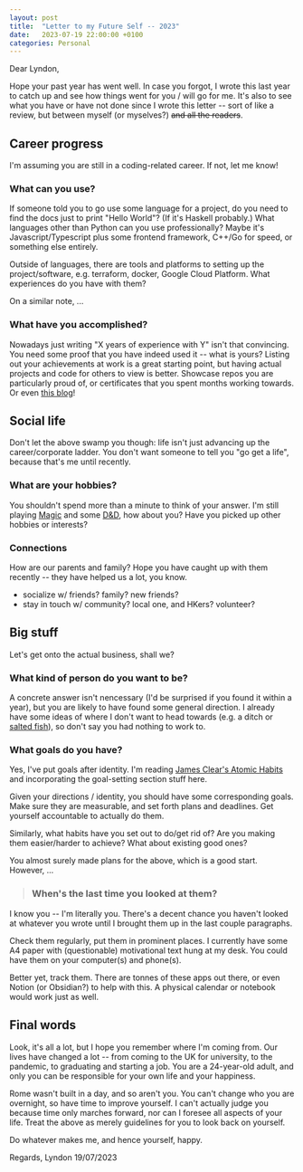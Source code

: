 ```yaml
---
layout: post
title:  "Letter to my Future Self -- 2023"
date:   2023-07-19 22:00:00 +0100
categories: Personal
---
```


Dear Lyndon,

Hope your past year has went well. In case you forgot, I wrote this last year to catch up and see how things went for you / will go for me. It's also to see what you have or have not done since I wrote this letter -- sort of like a review, but between myself (or myselves?) ~~and all the readers~~.

## Career progress

I'm assuming you are still in a coding-related career. If not, let me know!

### What can you use?

If someone told you to go use some language for a project, do you need to find the docs just to print "Hello World"? (If it's Haskell probably.) What languages other than Python can you use professionally? Maybe it's Javascript/Typescript plus some frontend framework, C++/Go for speed, or something else entirely.

Outside of languages, there are tools and platforms to setting up the project/software, e.g. terraform, docker, Google Cloud Platform. What experiences do you have with them?

On a similar note, ...

### What have you accomplished?

Nowadays just writing "X years of experience with Y" isn't that convincing. You need some proof that you have indeed used it -- what is yours? Listing out your achievements at work is a great starting point, but having actual projects and code for others to view is better. Showcase repos you are particularly proud of, or certificates that you spent months working towards. Or even [this blog](/_site/index.html)!

## Social life

Don't let the above swamp you though: life isn't just advancing up the career/corporate ladder. You don't want someone to tell you "go get a life", because that's me until recently.

### What are your hobbies?

You shouldn't spend more than a minute to think of your answer.
I'm still playing [Magic](LINKHERE) and some [D&D](OTHERLINKHERE), how about you? Have you picked up other hobbies or interests?

### Connections

How are our parents and family? Hope you have caught up with them recently -- they have helped us a lot, you know.

-   socialize w/ friends? family? new friends?
-   stay in touch w/ community? local one, and HKers? volunteer?

## Big stuff

Let's get onto the actual business, shall we?

### What kind of person do you want to be?

A concrete answer isn't nencessary (I'd be surprised if you found it within a year), but you are likely to have found some general direction. I already have some ideas of where I don't want to head towards (e.g. a ditch or [salted fish](EXPLAINREFERENCE)), so don't say you had nothing to work to.

### What goals do you have?

Yes, I've put goals after identity. I'm reading [James Clear's Atomic Habits](HISWEBSITEHERE) and incorporating the goal-setting section stuff here.

Given your directions / identity, you should have some corresponding goals. Make sure they are measurable, and set forth plans and deadlines. Get yourself accountable to actually do them.

Similarly, what habits have you set out to do/get rid of? Are you making them easier/harder to achieve? What about existing good ones?

You almost surely made plans for the above, which is a good start. However, ...

> ### When's the last time you looked at them?

I know you -- I'm literally you. There's a decent chance you haven't looked at whatever you wrote until I brought them up in the last couple paragraphs.

Check them regularly, put them in prominent places. I currently have some A4 paper with (questionable) motivational text hung at my desk. You could have them on your computer(s) and phone(s).

Better yet, track them. There are tonnes of these apps out there, or even Notion (or Obsidian?) to help with this. A physical calendar or notebook would work just as well.

## Final words

Look, it's all a lot, but I hope you remember where I'm coming from. Our lives have changed a lot -- from coming to the UK for university, to the pandemic, to graduating and starting a job. You are a 24-year-old adult, and only you can be responsible for your own life and your happiness.

Rome wasn't built in a day, and so aren't you. You can't change who you are overnight, so have time to improve yourself. I can't actually judge you because time only marches forward, nor can I foresee all aspects of your life. Treat the above as merely guidelines for you to look back on yourself.

Do whatever makes me, and hence yourself, happy.

Regards,
Lyndon
19/07/2023
